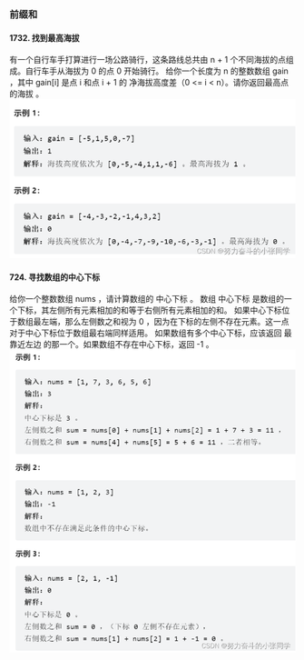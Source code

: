 ### 前缀和
#### 1732. 找到最高海拔
有一个自行车手打算进行一场公路骑行，这条路线总共由 n + 1 个不同海拔的点组成。自行车手从海拔为 0 的点 0 开始骑行。
给你一个长度为 n 的整数数组 gain ，其中 gain[i] 是点 i 和点 i + 1 的 净海拔高度差（0 <= i < n）。请你返回最高点的海拔 。
![Alt text](../pic/4prefix_sum/image.png)
#### 724. 寻找数组的中心下标
给你一个整数数组 nums ，请计算数组的 中心下标 。
数组 中心下标 是数组的一个下标，其左侧所有元素相加的和等于右侧所有元素相加的和。
如果中心下标位于数组最左端，那么左侧数之和视为 0 ，因为在下标的左侧不存在元素。这一点对于中心下标位于数组最右端同样适用。
如果数组有多个中心下标，应该返回 最靠近左边 的那一个。如果数组不存在中心下标，返回 -1 。
![Alt text](../pic/4prefix_sum/image2.png)